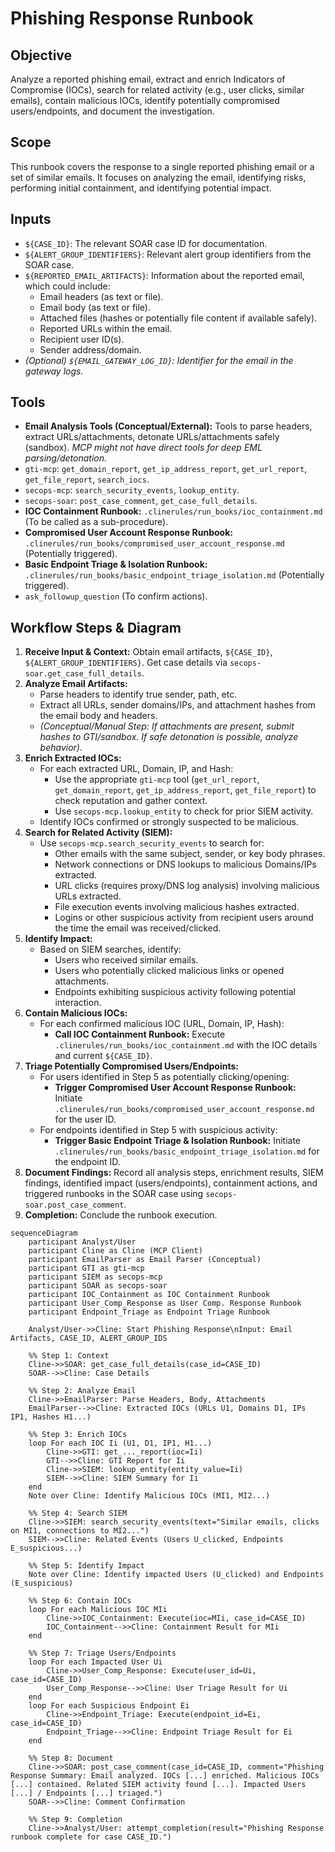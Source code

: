 # Phishing Response Runbook

## Objective

Analyze a reported phishing email, extract and enrich Indicators of Compromise (IOCs), search for related activity (e.g., user clicks, similar emails), contain malicious IOCs, identify potentially compromised users/endpoints, and document the investigation.

## Scope

This runbook covers the response to a single reported phishing email or a set of similar emails. It focuses on analyzing the email, identifying risks, performing initial containment, and identifying potential impact.

## Inputs

*   `${CASE_ID}`: The relevant SOAR case ID for documentation.
*   `${ALERT_GROUP_IDENTIFIERS}`: Relevant alert group identifiers from the SOAR case.
*   `${REPORTED_EMAIL_ARTIFACTS}`: Information about the reported email, which could include:
    *   Email headers (as text or file).
    *   Email body (as text or file).
    *   Attached files (hashes or potentially file content if available safely).
    *   Reported URLs within the email.
    *   Recipient user ID(s).
    *   Sender address/domain.
*   *(Optional) `${EMAIL_GATEWAY_LOG_ID}`: Identifier for the email in the gateway logs.*

## Tools

*   **Email Analysis Tools (Conceptual/External):** Tools to parse headers, extract URLs/attachments, detonate URLs/attachments safely (sandbox). *MCP might not have direct tools for deep EML parsing/detonation.*
*   `gti-mcp`: `get_domain_report`, `get_ip_address_report`, `get_url_report`, `get_file_report`, `search_iocs`.
*   `secops-mcp`: `search_security_events`, `lookup_entity`.
*   `secops-soar`: `post_case_comment`, `get_case_full_details`.
*   **IOC Containment Runbook:** `.clinerules/run_books/ioc_containment.md` (To be called as a sub-procedure).
*   **Compromised User Account Response Runbook:** `.clinerules/run_books/compromised_user_account_response.md` (Potentially triggered).
*   **Basic Endpoint Triage & Isolation Runbook:** `.clinerules/run_books/basic_endpoint_triage_isolation.md` (Potentially triggered).
*   `ask_followup_question` (To confirm actions).

## Workflow Steps & Diagram

1.  **Receive Input & Context:** Obtain email artifacts, `${CASE_ID}`, `${ALERT_GROUP_IDENTIFIERS}`. Get case details via `secops-soar.get_case_full_details`.
2.  **Analyze Email Artifacts:**
    *   Parse headers to identify true sender, path, etc.
    *   Extract all URLs, sender domains/IPs, and attachment hashes from the email body and headers.
    *   *(Conceptual/Manual Step: If attachments are present, submit hashes to GTI/sandbox. If safe detonation is possible, analyze behavior).*
3.  **Enrich Extracted IOCs:**
    *   For each extracted URL, Domain, IP, and Hash:
        *   Use the appropriate `gti-mcp` tool (`get_url_report`, `get_domain_report`, `get_ip_address_report`, `get_file_report`) to check reputation and gather context.
        *   Use `secops-mcp.lookup_entity` to check for prior SIEM activity.
    *   Identify IOCs confirmed or strongly suspected to be malicious.
4.  **Search for Related Activity (SIEM):**
    *   Use `secops-mcp.search_security_events` to search for:
        *   Other emails with the same subject, sender, or key body phrases.
        *   Network connections or DNS lookups to malicious Domains/IPs extracted.
        *   URL clicks (requires proxy/DNS log analysis) involving malicious URLs extracted.
        *   File execution events involving malicious hashes extracted.
        *   Logins or other suspicious activity from recipient users around the time the email was received/clicked.
5.  **Identify Impact:**
    *   Based on SIEM searches, identify:
        *   Users who received similar emails.
        *   Users who potentially clicked malicious links or opened attachments.
        *   Endpoints exhibiting suspicious activity following potential interaction.
6.  **Contain Malicious IOCs:**
    *   For each confirmed malicious IOC (URL, Domain, IP, Hash):
        *   **Call IOC Containment Runbook:** Execute `.clinerules/run_books/ioc_containment.md` with the IOC details and current `${CASE_ID}`.
7.  **Triage Potentially Compromised Users/Endpoints:**
    *   For users identified in Step 5 as potentially clicking/opening:
        *   **Trigger Compromised User Account Response Runbook:** Initiate `.clinerules/run_books/compromised_user_account_response.md` for the user ID.
    *   For endpoints identified in Step 5 with suspicious activity:
        *   **Trigger Basic Endpoint Triage & Isolation Runbook:** Initiate `.clinerules/run_books/basic_endpoint_triage_isolation.md` for the endpoint ID.
8.  **Document Findings:** Record all analysis steps, enrichment results, SIEM findings, identified impact (users/endpoints), containment actions, and triggered runbooks in the SOAR case using `secops-soar.post_case_comment`.
9.  **Completion:** Conclude the runbook execution.

```{mermaid}
sequenceDiagram
    participant Analyst/User
    participant Cline as Cline (MCP Client)
    participant EmailParser as Email Parser (Conceptual)
    participant GTI as gti-mcp
    participant SIEM as secops-mcp
    participant SOAR as secops-soar
    participant IOC_Containment as IOC Containment Runbook
    participant User_Comp_Response as User Comp. Response Runbook
    participant Endpoint_Triage as Endpoint Triage Runbook

    Analyst/User->>Cline: Start Phishing Response\nInput: Email Artifacts, CASE_ID, ALERT_GROUP_IDS

    %% Step 1: Context
    Cline->>SOAR: get_case_full_details(case_id=CASE_ID)
    SOAR-->>Cline: Case Details

    %% Step 2: Analyze Email
    Cline->>EmailParser: Parse Headers, Body, Attachments
    EmailParser-->>Cline: Extracted IOCs (URLs U1, Domains D1, IPs IP1, Hashes H1...)

    %% Step 3: Enrich IOCs
    loop For each IOC Ii (U1, D1, IP1, H1...)
        Cline->>GTI: get_..._report(ioc=Ii)
        GTI-->>Cline: GTI Report for Ii
        Cline->>SIEM: lookup_entity(entity_value=Ii)
        SIEM-->>Cline: SIEM Summary for Ii
    end
    Note over Cline: Identify Malicious IOCs (MI1, MI2...)

    %% Step 4: Search SIEM
    Cline->>SIEM: search_security_events(text="Similar emails, clicks on MI1, connections to MI2...")
    SIEM-->>Cline: Related Events (Users U_clicked, Endpoints E_suspicious...)

    %% Step 5: Identify Impact
    Note over Cline: Identify impacted Users (U_clicked) and Endpoints (E_suspicious)

    %% Step 6: Contain IOCs
    loop For each Malicious IOC MIi
        Cline->>IOC_Containment: Execute(ioc=MIi, case_id=CASE_ID)
        IOC_Containment-->>Cline: Containment Result for MIi
    end

    %% Step 7: Triage Users/Endpoints
    loop For each Impacted User Ui
        Cline->>User_Comp_Response: Execute(user_id=Ui, case_id=CASE_ID)
        User_Comp_Response-->>Cline: User Triage Result for Ui
    end
    loop For each Suspicious Endpoint Ei
        Cline->>Endpoint_Triage: Execute(endpoint_id=Ei, case_id=CASE_ID)
        Endpoint_Triage-->>Cline: Endpoint Triage Result for Ei
    end

    %% Step 8: Document
    Cline->>SOAR: post_case_comment(case_id=CASE_ID, comment="Phishing Response Summary: Email analyzed. IOCs [...] enriched. Malicious IOCs [...] contained. Related SIEM activity found [...]. Impacted Users [...] / Endpoints [...] triaged.")
    SOAR-->>Cline: Comment Confirmation

    %% Step 9: Completion
    Cline->>Analyst/User: attempt_completion(result="Phishing Response runbook complete for case CASE_ID.")
